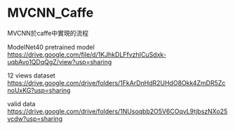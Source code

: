 # MVCNN_Caffe

MVCNN於caffe中實現的流程  

ModelNet40 pretrained model  
https://drive.google.com/file/d/1KJhkDLFfvzhICuSdxk-uqbAvo1QDqQgZ/view?usp=sharing  

12 views dataset  
https://drive.google.com/drive/folders/1FkArDnHdR2UHdO8Okk4ZmDR5ZcnoUxKG?usp=sharing  

valid data  
https://drive.google.com/drive/folders/1NUsoqbb2O5V6COqvL9tjbszNXo25vcdw?usp=sharing
